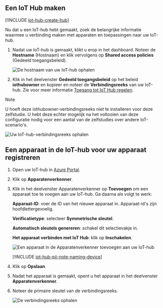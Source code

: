 ## <a name="create-an-iot-hub"></a>Een IoT Hub maken

[!INCLUDE [iot-hub-create-hub](iot-hub-create-hub.md)]

Nu dat u een IoT-hub hebt gemaakt, zoek de belangrijke informatie waarmee u verbinding maken met apparaten en toepassingen naar uw IoT-hub. 

1. Nadat uw IoT-hub is gemaakt, klikt u erop in het dashboard. Noteer de **Hostname** (Hostnaam) en klik vervolgens op **Shared access policies** (Gedeeld toegangsbeleid).

   ![De hostnaam van uw IoT-hub ophalen](../articles/iot-hub/media/iot-hub-create-hub-and-device/4_get-azure-iot-hub-hostname-portal.png)

1. Klik in het deelvenster **Gedeeld toegangsbeleid** op het beleid **iothubowner** en kopieer en noteer de **Verbindingsreeks** van uw IoT-hub. Zie voor meer informatie [Toegang tot IoT Hub regelen](../articles/iot-hub/iot-hub-devguide-security.md).

> [!NOTE] 
U hoeft deze iothubowner-verbindingsreeks niet te installeren voor deze zelfstudie. U hebt deze echter mogelijk na het voltooien van deze configuratie nodig voor een aantal van de zelfstudies over andere IoT-scenario's.

   ![Uw IoT-hub-verbindingsreeks ophalen](../articles/iot-hub/media/iot-hub-create-hub-and-device/5_get-azure-iot-hub-connection-string-portal.png)

## <a name="register-a-device-in-the-iot-hub-for-your-device"></a>Een apparaat in de IoT-hub voor uw apparaat registreren

1. Open uw IoT-hub in [Azure Portal](https://portal.azure.com/).

2. Klik op **Apparatenverkenner**.
3. Klik in het deelvenster Apparatenverkenner op **Toevoegen** om een apparaat toe te voegen aan uw IoT-hub. Ga daarna als volgt te werk:

   **Apparaat-ID**: voer de ID van het nieuwe apparaat in. Apparaat-id's zijn hoofdlettergevoelig.

   **Verificatietype**: selecteer **Symmetrische sleutel**.

   **Automatisch sleutels genereren**: schakel dit selectievakje in.

   **Het apparaat verbinden met IoT Hub**: klik op **Inschakelen**.

   ![Een apparaat in de Apparatenverkenner toevoegen aan uw IoT-hub](../articles/iot-hub/media/iot-hub-create-hub-and-device/6_add-device-in-azure-iot-hub-device-explorer-portal.png)

   [!INCLUDE [iot-hub-pii-note-naming-device](iot-hub-pii-note-naming-device.md)]

4. Klik op **Opslaan**.
5. Nadat het apparaat is gemaakt, opent u het apparaat in het deelvenster **Apparatenverkenner**.
6. Noteer de primaire sleutel van de verbindingsreeks.

   ![De verbindingsreeks ophalen](../articles/iot-hub/media/iot-hub-create-hub-and-device/7_get-device-connection-string-in-device-explorer-portal.png)
